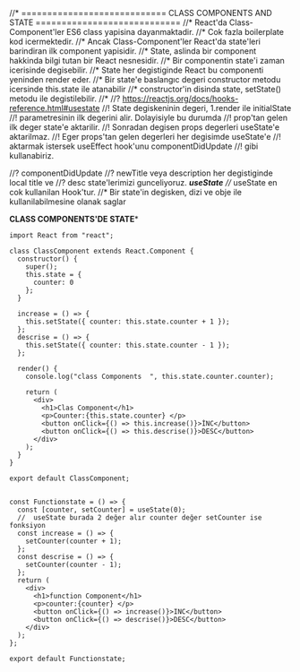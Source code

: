 //* ============================ CLASS COMPONENTS AND STATE ============================
//* React'da Class-Component'ler ES6 class yapisina dayanmaktadir.
//* Cok fazla boilerplate kod icermektedir.
//* Ancak Class-Component'ler React'da state'leri barindiran ilk component yapisidir.
//* State, aslinda bir component hakkinda bilgi tutan bir React nesnesidir.
//* Bir componentin state'i zaman icerisinde degisebilir.
//* State her degistiginde React bu componenti yeninden render eder.
//* Bir state'e baslangıc degeri constructor metodu icersinde this.state ile atanabilir
//* constructor'in disinda state, setState() metodu ile degistilebilir.
//* 
 //? https://reactjs.org/docs/hooks-reference.html#usestate
  //! State degiskeninin degeri, 1.render ile initialState
  //! parametresinin ilk degerini alir. Dolayisiyle bu durumda
  //! prop'tan gelen ilk deger state'e aktarilir.
  //! Sonradan degisen props degerleri useState'e aktarilmaz.
  //! Eger props'tan gelen degerleri her degisimde useState'e
  //! aktarmak istersek useEffect hook'unu componentDidUpdate
  //! gibi kullanabiriz.

  //? componentDidUpdate
  //? newTitle veya description her degistiginde local title ve
  //? desc state'lerimizi gunceliyoruz.
 ******useState*****
//* useState en cok kullanilan Hook'tur.
  //* Bir state'in degisken, dizi ve obje ile kullanilabilmesine olanak saglar

******CLASS COMPONENTS'DE STATE*******
```
import React from "react";

class ClassComponent extends React.Component {
  constructor() {
    super();
    this.state = {
      counter: 0
    };
  }

  increase = () => {
    this.setState({ counter: this.state.counter + 1 });
  };
  descrise = () => {
    this.setState({ counter: this.state.counter - 1 });
  };

  render() {
    console.log("class Components  ", this.state.counter.counter);

    return (
      <div>
        <h1>Clas Component</h1>
        <p>Counter:{this.state.counter} </p>
        <button onClick={() => this.increase()}>İNC</button>
        <button onClick={() => this.descrise()}>DESC</button>
      </div>
    );
  }
}

export default ClassComponent;


```
```
const Functionstate = () => {
  const [counter, setCounter] = useState(0);
  //  useState burada 2 değer alır counter değer setCounter ise fonksiyon
  const increase = () => {
    setCounter(counter + 1);
  };
  const descrise = () => {
    setCounter(counter - 1);
  };
  return (
    <div>
      <h1>function Component</h1>
      <p>counter:{counter} </p>
      <button onClick={() => increase()}>INC</button>
      <button onClick={() => descrise()}>DESC</button>
    </div>
  );
};

export default Functionstate;

```

